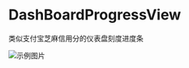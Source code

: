 # DashBoardProgressView

类似支付宝芝麻信用分的仪表盘刻度进度条

![示例图片](http://bmob-cdn-8974.b0.upaiyun.com/2017/02/07/c0ac3735405807a98081371ee2a702ca.gif)
